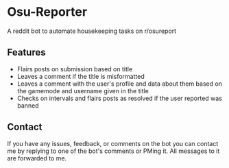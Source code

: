 # Osu-Reporter
A reddit bot to automate housekeeping tasks on r/osureport

## Features
* Flairs posts on submission based on title
* Leaves a comment if the title is misformatted
* Leaves a comment with the user's profile and data about them based on the gamemode and username given in the title
* Checks on intervals and flairs posts as resolved if the user reported was banned

## Contact
If you have any issues, feedback, or comments on the bot you can contact me by replying to one of the bot's comments or PMing it. All messages to it are forwarded to me. 
